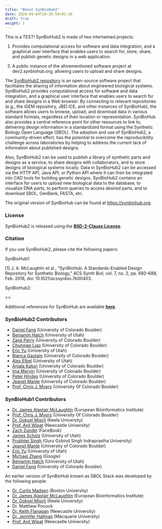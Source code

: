 ```yaml
---
title: "About SynBioHub2"
date: 2020-09-04T20:30:59+05:30
draft: true
weight: 1
---
```


This is a TEST!
SynBioHub2 is made of two intertwined projects:

1. Provides computational access for software and data integration, and a graphical user interface that enables users to search for, store, share, and publish genetic designs in a web application.

2. A public instance of the aforementioned software project at dev2.synbiohub.org, allowing users to upload and share designs.

The [SynBioHub2 repository](https://dev2.synbiohub.org) is an open-source software project that facilitates the sharing of information about engineered biological systems. SynBioHub2 provides computational access for software and data integration, and a graphical user interface that enables users to search for and share designs in a Web browser. By connecting to relevant repositories (e.g., the iGEM repository, JBEI ICE, and other instances of SynBioHub), the software allows users to browse, upload, and download data in various standard formats, regardless of their location or representation. SynBioHub also provides a central reference point for other resources to link to, delivering design information in a standardized format using the Synthetic Biology Open Language (SBOL). The adoption and use of SynBioHub2, a community-driven effort, has the potential to overcome the reproducibility challenge across laboratories by helping to address the current lack of information about published designs.

Also, SynBioHub2 can be used to publish a library of synthetic parts and designs as a service, to share designs with collaborators, and to store designs of biological systems locally. Data in SynBioHub2 can be accessed via the HTTP API, Java API, or Python API where it can then be integrated into CAD tools for building genetic designs. SynBioHub2 contains an interface for users to upload new biological data to the database, to visualize DNA parts, to perform queries to access desired parts, and to download SBOL, GenBank, FASTA, etc.

The original version of SynBioHub can be found at https://synbiohub.org.

### License

SynBioHub2 is released using the **[BSD-2-Clause License](https://github.com/SynBioHub/synbiohub/blob/master/LICENSE)**.

### Citation

If you use SynBioHub2, please cite the following papers:

SynBioHub1:

[1] J. A. McLaughlin et al., “SynBioHub: A Standards-Enabled Design Repository for Synthetic Biology,” ACS Synth Biol, vol. 7, no. 2, pp. 682–688, Feb. 2018, doi: 10.1021/acssynbio.7b00403.

SynBioHub2:

<<Add SynBioHub2 Citation Here>>

Additional references for SynBioHub are available **[here](https://synbiohub.github.io/references/)**. 

### SynBioHub2 Contributors

* [Daniel Fang](https://myersresearchgroup.github.io/author/daniel-fang/) (University of Colorado Boulder)
* [Benjamin Hatch](https://myersresearchgroup.github.io/author/ben-hatch/) (University of Utah)
* [Zane Perry](https://myersresearchgroup.github.io/author/zane-perry/) (University of Colorado Boulder)
* [Chunxiao Liao](https://myersresearchgroup.github.io/author/chunxiao-liao/) (University of Colorado Boulder)
* [Eric Yu](https://myersresearchgroup.github.io/author/eric-yu/) (University of Utah)
* [Bianca Gautam](https://myersresearchgroup.github.io/author/bianca-gautam/) (University of Colorado Boulder)
* [Alex Elbel](https://myersresearchgroup.github.io/author/alex-elbel/) (University of Utah)
* [Anjala Katuri](https://myersresearchgroup.github.io/author/anjala-katuri/) (University of Colorado Boulder)
* [Ima Mervin](https://myersresearchgroup.github.io/author/ima-mervin/) (University of Colorado Boulder)
* [Peter Hindes](https://myersresearchgroup.github.io/author/peter-hindes/) (University of Colorado Boulder)
* [Jeanet Mante](https://myersresearchgroup.github.io/author/jet-mante/) (University of Colorado Boulder)
* [Prof. Chris J. Myers](https://www.colorado.edu/ecee/chris-myers) (University Of Colorado Boulder)


### SynBioHub1 Contributors

* [Dr. James Alastair McLaughlin](https://www.ebi.ac.uk/about/people/james-mclaughlin) (European Bioinformatics Institute)
* [Prof. Chris J. Myers](https://www.colorado.edu/ecee/chris-myers) (University Of Colorado Boulder)
* [Dr. Goksel Misirli](https://www.keele.ac.uk/scm/staff/gokselmisirli/) (Keele University)
* [Prof. Anil Wipat](https://www.ncl.ac.uk/computing/people/profile/anilwipat.html#background) (Newcastle University)
* [Zach Zundel](http://www.async.ece.utah.edu/people/students/zach-zundel/) (FaceBook)
* [James Scholz](https://www.async.ece.utah.edu/~scholz/) (University of Utah)
* [Prubhtej Singh](https://www.linkedin.com/in/prubhtej-singh/) (Guru Gobind Singh Indraprastha University)
* [Jeanet Mante](https://myersresearchgroup.github.io/author/jet-mante/) (University of Colorado Boulder)
* [Eric Yu](https://myersresearchgroup.github.io/author/eric-yu/) (University of Utah)
* [Michael Zhang](https://myersresearchgroup.github.io/author/michael-zhang/) (Google)
* [Benjamin Hatch](https://www.linkedin.com/in/benjamin-hatch-296208195/) (University of Utah)
* [Daniel Fang](https://myersresearchgroup.github.io/author/daniel-fang/) (University of Colorado Boulder)


An earlier version of SynBioHub known as SBOL Stack was developed by the following people:

* [Dr. Curtis Madsen](https://sites.bu.edu/ckmadsen/) (Boston University)
* [Dr. James Alastair McLaughlin](https://www.ebi.ac.uk/about/people/james-mclaughlin) (European Bioinformatics Institute) 
* [Dr. Goksel Misirli](https://www.keele.ac.uk/scm/staff/gokselmisirli) (Keele University)
*  Dr. Matthew Pocock
* [Dr. Keith Flanagan](http://intbio.ncl.ac.uk/?people=dr-keith-flanagan) (Newcastle University) 
* [Dr. Jennifer Hallinan](https://research.science.mq.edu.au/synthetic-biology/people/) (Macquarie University)
* [Prof. Anil Wipat](https://www.ncl.ac.uk/computing/people/profile/anilwipat.html#background) (Newcastle University) 


